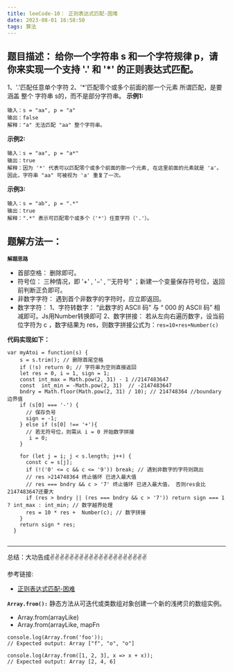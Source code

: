 ```yaml
---
title: leeCode-10： 正则表达式匹配-困难
date: 2023-08-01 16:58:50
tags: 算法
---
```



<meta name="referrer" content="no-referrer"/>


## 题目描述：  给你一个字符串 s 和一个字符规律 p，请你来实现一个支持 '.' 和 '*' 的正则表达式匹配。

1、'.'匹配任意单个字符
2、'*'匹配零个或多个前面的那一个元素
所谓匹配，是要涵盖 整个 字符串 s的，而不是部分字符串。
**示例1:**


```
输入：s = "aa", p = "a"
输出：false
解释："a" 无法匹配 "aa" 整个字符串。
```

**示例2:**

```
输入：s = "aa", p = "a*"
输出：true
解释：因为 '*' 代表可以匹配零个或多个前面的那一个元素, 在这里前面的元素就是 'a'。因此，字符串 "aa" 可被视为 'a' 重复了一次。
```

**示例3:**

```
输入：s = "ab", p = ".*"
输出：true
解释：".*" 表示可匹配零个或多个（'*'）任意字符（'.'）。
```


## 题解方法一：

**`解题思路`**
* 首部空格： 删除即可。
* 符号位： 三种情况，即 '+' , '−' , ''无符号" ；新建一个变量保存符号位，返回前判断正负即可。
* 非数字字符： 遇到首个非数字的字符时，应立即返回。
* 数字字符：
    1、字符转数字： “此数字的 ASCII 码” 与 “ 000 的 ASCII 码” 相减即可。Js用Number转换即可
    2、数字拼接： 若从左向右遍历数字，设当前位字符为 c ，数字结果为 res，则数字拼接公式为：`res=10×res+Number(c)`
    
**代码实现如下：**
```
var myAtoi = function(s) {
    s = s.trim(); // 删除首尾空格
    if (!s) return 0; // 字符串为空则直接返回
    let res = 0, i = 1, sign = 1;
    const int_max = Math.pow(2, 31) - 1 //2147483647
    const  int_min = -Math.pow(2, 31)  // -2147483647
    bndry = Math.floor(Math.pow(2, 31) / 10); // 214748364 //boundary边界值
    if (s[0] === '-') {
      // 保存负号
      sign = -1; 
    } else if (s[0] !== '+'){
      // 若无符号位，则需从 i = 0 开始数字拼接
       i = 0; 
    }
    
    for (let j = i; j < s.length; j++) {
      const c = s[j];
      if (!('0' <= c && c <= '9')) break; // 遇到非数字的字符则跳出
      // res >214748364 终止循环 已进入最大值
      // res === bndry && c > '7' 终止循环 已进入最大值， 否则res会比2147483647还要大
      if (res > bndry || (res === bndry && c > '7')) return sign === 1 ? int_max : int_min; // 数字越界处理
      res = 10 * res +  Number(c); // 数字拼接
    }
    return sign * res;
  }


```

 ---
总结：大功告成✌️✌️✌️✌️✌️✌️✌️✌️✌️✌️✌️✌️✌️✌️✌️✌️✌️✌️✌️✌️


参考链接:

* [正则表达式匹配-困难](https://leetcode.cn/problems/regular-expression-matching/solutions/2361807/10-zheng-ze-biao-da-shi-pi-pei-dong-tai-m5z1i/)


**`Array.from():`** 静态方法从可迭代或类数组对象创建一个新的浅拷贝的数组实例。
* Array.from(arrayLike)
* Array.from(arrayLike, mapFn
```
console.log(Array.from('foo'));
// Expected output: Array ["f", "o", "o"]

console.log(Array.from([1, 2, 3], x => x + x));
// Expected output: Array [2, 4, 6]

```
 